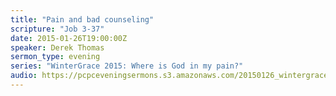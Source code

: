 ```yaml
---
title: "Pain and bad counseling"
scripture: "Job 3-37"
date: 2015-01-26T19:00:00Z
speaker: Derek Thomas
sermon_type: evening
series: "WinterGrace 2015: Where is God in my pain?"
audio: https://pcpceveningsermons.s3.amazonaws.com/20150126_wintergrace_thomas-54c7ae2e3da6e.mp3 
---
```



